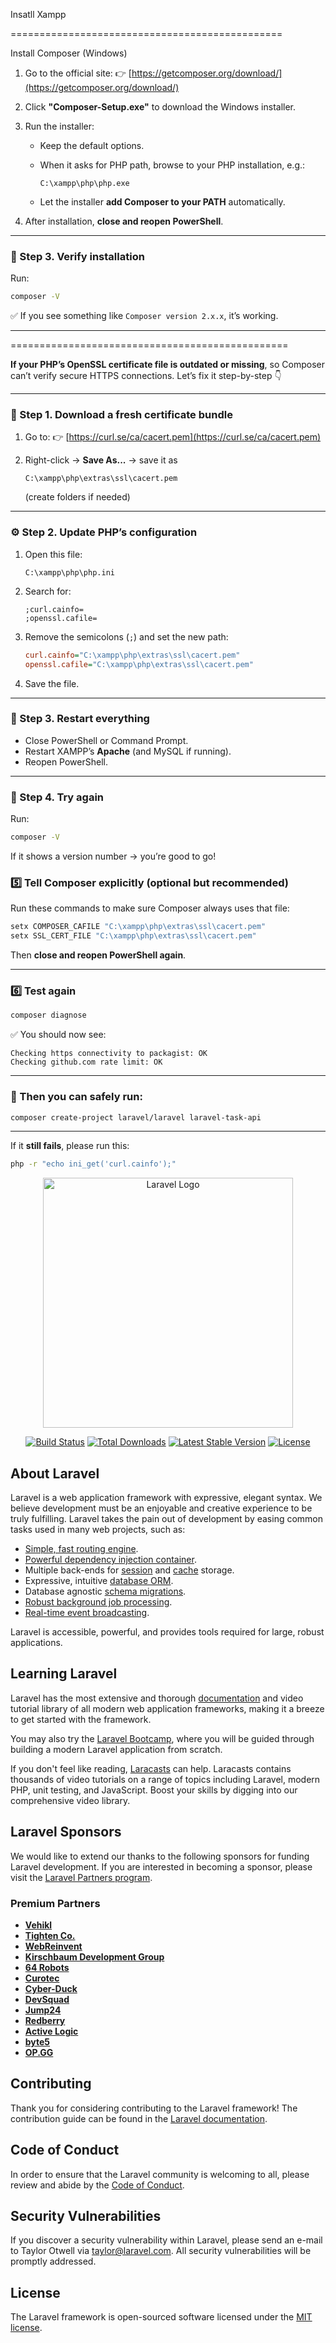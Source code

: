 Insatll Xampp 

===============================================

Install Composer (Windows)

1. Go to the official site:
   👉 [https://getcomposer.org/download/](https://getcomposer.org/download/)

2. Click **"Composer-Setup.exe"** to download the Windows installer.

3. Run the installer:

   * Keep the default options.
   * When it asks for PHP path, browse to your PHP installation, e.g.:

     ```
     C:\xampp\php\php.exe
     ```
   * Let the installer **add Composer to your PATH** automatically.

4. After installation, **close and reopen PowerShell**.

---

### 🧩 Step 3. Verify installation

Run:

```bash
composer -V
```

✅ If you see something like `Composer version 2.x.x`, it’s working.

---

================================================

**If your PHP’s OpenSSL certificate file is outdated or missing**, so Composer can’t verify secure HTTPS connections. Let’s fix it step-by-step 👇

---

### 🧰 Step 1. Download a fresh certificate bundle

1. Go to:
   👉 [https://curl.se/ca/cacert.pem](https://curl.se/ca/cacert.pem)
2. Right-click → **Save As...** → save it as

   ```
   C:\xampp\php\extras\ssl\cacert.pem
   ```

   (create folders if needed)

---

### ⚙️ Step 2. Update PHP’s configuration

1. Open this file:

   ```
   C:\xampp\php\php.ini
   ```
2. Search for:

   ```
   ;curl.cainfo=
   ;openssl.cafile=
   ```
3. Remove the semicolons (`;`) and set the new path:

   ```ini
   curl.cainfo="C:\xampp\php\extras\ssl\cacert.pem"
   openssl.cafile="C:\xampp\php\extras\ssl\cacert.pem"
   ```
4. Save the file.

---

### 🔄 Step 3. Restart everything

* Close PowerShell or Command Prompt.
* Restart XAMPP’s **Apache** (and MySQL if running).
* Reopen PowerShell.

---

### 🚀 Step 4. Try again

Run:

```bash
composer -V
```

If it shows a version number → you’re good to go!


### 5️⃣ Tell Composer explicitly (optional but recommended)

Run these commands to make sure Composer always uses that file:

```bash
setx COMPOSER_CAFILE "C:\xampp\php\extras\ssl\cacert.pem"
setx SSL_CERT_FILE "C:\xampp\php\extras\ssl\cacert.pem"
```

Then **close and reopen PowerShell again**.

---

### 6️⃣ Test again

```bash
composer diagnose
```

✅ You should now see:

```
Checking https connectivity to packagist: OK
Checking github.com rate limit: OK
```

---

### 🚀 Then you can safely run:

```bash
composer create-project laravel/laravel laravel-task-api
```

---

If it **still fails**, please run this:

```bash
php -r "echo ini_get('curl.cainfo');"
```














<p align="center"><a href="https://laravel.com" target="_blank"><img src="https://raw.githubusercontent.com/laravel/art/master/logo-lockup/5%20SVG/2%20CMYK/1%20Full%20Color/laravel-logolockup-cmyk-red.svg" width="400" alt="Laravel Logo"></a></p>

<p align="center">
<a href="https://github.com/laravel/framework/actions"><img src="https://github.com/laravel/framework/workflows/tests/badge.svg" alt="Build Status"></a>
<a href="https://packagist.org/packages/laravel/framework"><img src="https://img.shields.io/packagist/dt/laravel/framework" alt="Total Downloads"></a>
<a href="https://packagist.org/packages/laravel/framework"><img src="https://img.shields.io/packagist/v/laravel/framework" alt="Latest Stable Version"></a>
<a href="https://packagist.org/packages/laravel/framework"><img src="https://img.shields.io/packagist/l/laravel/framework" alt="License"></a>
</p>

## About Laravel

Laravel is a web application framework with expressive, elegant syntax. We believe development must be an enjoyable and creative experience to be truly fulfilling. Laravel takes the pain out of development by easing common tasks used in many web projects, such as:

- [Simple, fast routing engine](https://laravel.com/docs/routing).
- [Powerful dependency injection container](https://laravel.com/docs/container).
- Multiple back-ends for [session](https://laravel.com/docs/session) and [cache](https://laravel.com/docs/cache) storage.
- Expressive, intuitive [database ORM](https://laravel.com/docs/eloquent).
- Database agnostic [schema migrations](https://laravel.com/docs/migrations).
- [Robust background job processing](https://laravel.com/docs/queues).
- [Real-time event broadcasting](https://laravel.com/docs/broadcasting).

Laravel is accessible, powerful, and provides tools required for large, robust applications.

## Learning Laravel

Laravel has the most extensive and thorough [documentation](https://laravel.com/docs) and video tutorial library of all modern web application frameworks, making it a breeze to get started with the framework.

You may also try the [Laravel Bootcamp](https://bootcamp.laravel.com), where you will be guided through building a modern Laravel application from scratch.

If you don't feel like reading, [Laracasts](https://laracasts.com) can help. Laracasts contains thousands of video tutorials on a range of topics including Laravel, modern PHP, unit testing, and JavaScript. Boost your skills by digging into our comprehensive video library.

## Laravel Sponsors

We would like to extend our thanks to the following sponsors for funding Laravel development. If you are interested in becoming a sponsor, please visit the [Laravel Partners program](https://partners.laravel.com).

### Premium Partners

- **[Vehikl](https://vehikl.com/)**
- **[Tighten Co.](https://tighten.co)**
- **[WebReinvent](https://webreinvent.com/)**
- **[Kirschbaum Development Group](https://kirschbaumdevelopment.com)**
- **[64 Robots](https://64robots.com)**
- **[Curotec](https://www.curotec.com/services/technologies/laravel/)**
- **[Cyber-Duck](https://cyber-duck.co.uk)**
- **[DevSquad](https://devsquad.com/hire-laravel-developers)**
- **[Jump24](https://jump24.co.uk)**
- **[Redberry](https://redberry.international/laravel/)**
- **[Active Logic](https://activelogic.com)**
- **[byte5](https://byte5.de)**
- **[OP.GG](https://op.gg)**

## Contributing

Thank you for considering contributing to the Laravel framework! The contribution guide can be found in the [Laravel documentation](https://laravel.com/docs/contributions).

## Code of Conduct

In order to ensure that the Laravel community is welcoming to all, please review and abide by the [Code of Conduct](https://laravel.com/docs/contributions#code-of-conduct).

## Security Vulnerabilities

If you discover a security vulnerability within Laravel, please send an e-mail to Taylor Otwell via [taylor@laravel.com](mailto:taylor@laravel.com). All security vulnerabilities will be promptly addressed.

## License

The Laravel framework is open-sourced software licensed under the [MIT license](https://opensource.org/licenses/MIT).
 
